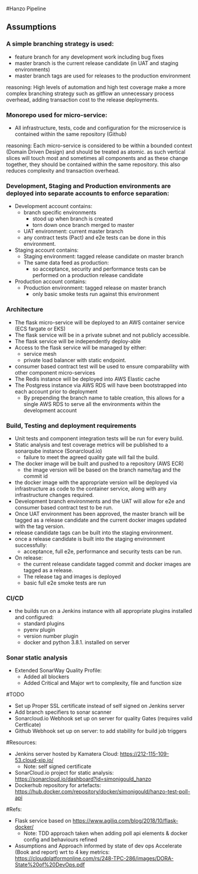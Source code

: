 #Hanzo Pipeline

## Assumptions

### A simple branching strategy is used:
* feature branch for any development work including bug fixes
* master branch is the current release candidate (in UAT and staging environments)
* master branch tags are used for releases to the production environment

reasoning: High levels of automation and high test coverage make a more complex branching strategy such as gitflow an
 unnecessary process overhead, adding transaction cost to the release deployments.

### Monorepo used for micro-service:
* All infrastructure, tests, code and configuration for the microservice is contained within the same repository (Github) 

reasoning: Each micro-service is considered to be within a bounded context (Domain Driven Design) and should be treated
 as atomic. as such vertical slices will touch most and sometimes all components and as these change together, they
  should be contained within the same repository. this also reduces complexity and transaction overhead.

### Development, Staging and Production environments are deployed into separate accounts to enforce separation:
* Development account contains:
  * branch specific environments
    * stood up when branch is created
    * torn down once branch merged to master
  * UAT environment: current master branch
  * any contract tests (Pact) and e2e tests can be done in this environment.
* Staging account contains:
  * Staging environment: tagged release candidate on master branch
  * The same data feed as production:
    * so acceptance, security and performance tests can be performed on a production release candidate
* Production account contains:
  * Production environment: tagged release on master branch
    * only basic smoke tests run against this environment
    
### Architecture
* The flask micro-service will be deployed to an AWS container service (ECS fargate or EKS)
* The flask service will be in a private subnet and not publicly accessible.
* The flask service will be independently deploy-able
* Access to the flask service will be managed by either:
  * service mesh
  * private load balancer with static endpoint.
* consumer based contract test will be used to ensure comparability with other component micro-services
* The Redis instance will be deployed into AWS Elastic cache
* The Postgress instance via AWS RDS will have been bootstrapped into each account prior to deployment
  * By prepending the branch name to table creation, this allows for a single AWS RDS to serve all the environments
   within the development account
   
### Build, Testing and deployment requirements
* Unit tests and component integration tests will be run for every build.
* Static analysis and test coverage metrics will be published to a sonarqube instance (Sonarcloud.io)
  * failure to meet the agreed quality gate will fail the build.
* The docker image will be built and pushed to a repository (AWS ECR)
  * the image version will be based on the branch name/tag and the commit id
* the docker image with the appropriate version will be deployed via infrastructure as code to the container service, 
along with any infrastructure changes required.
* Development branch environments and the UAT will allow for e2e and consumer based contract test to be run.
* Once UAT environment has been approved, the master branch will be tagged as a release candidate and the current docker
 images updated with the tag version.
* release candidate tags can be built into the staging environment.
* once a release candidate is built into the staging environment successfully:
  * acceptance, full e2e, performance and security tests can be run.
* On release:
  * the current release candidate tagged commit and docker images are tagged as a release.
  * The release tag and images is deployed
  * basic full e2e smoke tests are run
  
### CI/CD
* the builds run on a Jenkins instance with all appropriate plugins installed and configured:
  * standard plugins
  * pyenv plugin
  * version number plugin
  * docker and python 3.8.1. installed on server
  
### Sonar static analysis
* Extended SonarWay Quality Profile:
  * Added all blockers
  * Added Critical and Major wrt to complexity, file and function size
  
#TODO
* Set up Proper SSL certificate instead of self signed on Jenkins server
* Add branch specifiers to sonar scanner
* Sonarcloud.io Webhook set up on server for quality Gates (requires valid Certficate) 
* Github Webhook set up on server: to add stability for build job triggers


#Resources:
* Jenkins server hosted by Kamatera Cloud: https://212-115-109-53.cloud-xip.io/
  * Note: self signed certificate
* SonarCloud.io project for static analysis: https://sonarcloud.io/dashboard?id=simonjgould_hanzo
* Dockerhub repository for artefacts: https://hub.docker.com/repository/docker/simonjgould/hanzo-test-poll-api

#Refs:
* Flask service based on https://www.agiliq.com/blog/2018/10/flask-docker/
  * Note: TDD approach taken when adding poll api elements & docker config and behaviours refined
* Assumptions and Approach informed by state of dev ops Accelerate (Book and report) wrt to 4 key metrics: https://cloudplatformonline.com/rs/248-TPC-286/images/DORA-State%20of%20DevOps.pdf
